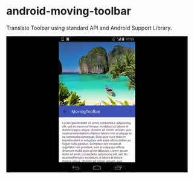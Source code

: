 android-moving-toolbar
=====================

Translate Toolbar using standard API and Android Support Library.

<img src="art/moving_toolbar.gif" />